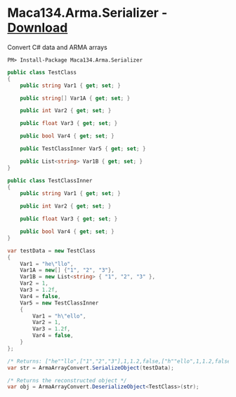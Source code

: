 # Maca134.Arma.Serializer - [Download](https://www.nuget.org/packages/Maca134.Arma.Serializer)
Convert C# data and ARMA arrays

```PM> Install-Package Maca134.Arma.Serializer```

```csharp
public class TestClass
{
    public string Var1 { get; set; }

    public string[] Var1A { get; set; }

    public int Var2 { get; set; }

    public float Var3 { get; set; }

    public bool Var4 { get; set; }

    public TestClassInner Var5 { get; set; }

    public List<string> Var1B { get; set; }
}

public class TestClassInner
{
    public string Var1 { get; set; }

    public int Var2 { get; set; }

    public float Var3 { get; set; }

    public bool Var4 { get; set; }
}

var testData = new TestClass
{
    Var1 = "he\"llo",
    Var1A = new[] {"1", "2", "3"},
    Var1B = new List<string> { "1", "2", "3" },
    Var2 = 1,
    Var3 = 1.2f,
    Var4 = false,
    Var5 = new TestClassInner
    {
        Var1 = "h\"ello",
        Var2 = 1,
        Var3 = 1.2f,
        Var4 = false,
    }
};

/* Returns: ["he""llo",["1","2","3"],1,1.2,false,["h""ello",1,1.2,false],["1","2","3"]] */
var str = ArmaArrayConvert.SerializeObject(testData);

/* Returns the reconstructed object */
var obj = ArmaArrayConvert.DeserializeObject<TestClass>(str);
```
